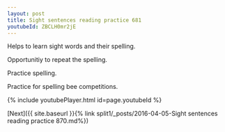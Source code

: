 ```yaml
---
layout: post
title: Sight sentences reading practice 681
youtubeId: ZBCLH0mr2jE
---
```

 
 
Helps to learn sight words and their spelling.

Opportunitiy to repeat the spelling. 

Practice spelling. 
 
Practice for spelling bee competitions. 
 
{% include youtubePlayer.html id=page.youtubeId %}
 
 

[Next]({{ site.baseurl }}{% link  split1/_posts/2016-04-05-Sight sentences reading practice 870.md%})
 
